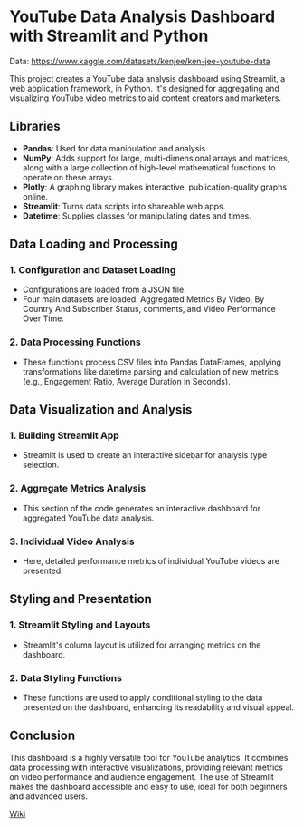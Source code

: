 # YouTube Data Analysis Dashboard with Streamlit and Python

Data: https://www.kaggle.com/datasets/kenjee/ken-jee-youtube-data

This project creates a YouTube data analysis dashboard using Streamlit, a web application framework, in Python. It's designed for aggregating and visualizing YouTube video metrics to aid content creators and marketers.

## Libraries
* **Pandas**: Used for data manipulation and analysis.
* **NumPy**: Adds support for large, multi-dimensional arrays and matrices, along with a large collection of high-level mathematical functions to operate on these arrays.
* **Plotly**: A graphing library makes interactive, publication-quality graphs online.
* **Streamlit**: Turns data scripts into shareable web apps.
* **Datetime**: Supplies classes for manipulating dates and times.


## Data Loading and Processing

### 1. Configuration and Dataset Loading
* Configurations are loaded from a JSON file.
* Four main datasets are loaded: Aggregated Metrics By Video, By Country And Subscriber Status, comments, and Video Performance Over Time.

### 2. Data Processing Functions
* These functions process CSV files into Pandas DataFrames, applying transformations like datetime parsing and calculation of new metrics (e.g., Engagement Ratio, Average Duration in Seconds).

## Data Visualization and Analysis
### 1. Building Streamlit App
* Streamlit is used to create an interactive sidebar for analysis type selection.

### 2. Aggregate Metrics Analysis
* This section of the code generates an interactive dashboard for aggregated YouTube data analysis.

### 3. Individual Video Analysis
* Here, detailed performance metrics of individual YouTube videos are presented.


## Styling and Presentation
### 1. Streamlit Styling and Layouts
* Streamlit's column layout is utilized for arranging metrics on the dashboard.

### 2. Data Styling Functions
* These functions are used to apply conditional styling to the data presented on the dashboard, enhancing its readability and visual appeal.



## Conclusion
This dashboard is a highly versatile tool for YouTube analytics. It combines data processing with interactive visualizations, providing relevant metrics on video performance and audience engagement. The use of Streamlit makes the dashboard accessible and easy to use, ideal for both beginners and advanced users.





[Wiki](https://github.com/FrannyData/YouTube_Analysis_Streamlist/wiki)

